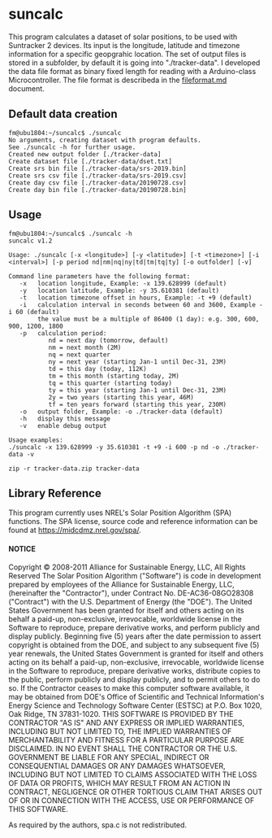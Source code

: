 # suncalc

This program calculates a dataset of solar positions, to be used with Suntracker 2 devices. Its input is the longitude, latitude and timezone information for a specific geopgrahic location. The set of output files is stored in a subfolder, by default it is going into "./tracker-data". I developed the data file format as binary fixed length for reading with a Arduino-class Microcontroller. The file format is describeda in the [fileformat.md](./fileformat.md) document.

## Default data creation

```
fm@ubu1804:~/suncalc$ ./suncalc
No arguments, creating dataset with program defaults.
See ./suncalc -h for further usage.
Created new output folder [./tracker-data]
Create dataset file [./tracker-data/dset.txt]
Create srs bin file [./tracker-data/srs-2019.bin]
Create srs csv file [./tracker-data/srs-2019.csv]
Create day csv file [./tracker-data/20190728.csv]
Create day bin file [./tracker-data/20190728.bin]
```

## Usage
```
fm@ubu1804:~/suncalc$ ./suncalc -h
suncalc v1.2

Usage: ./suncalc [-x <longitude>] [-y <latitude>] [-t <timezone>] [-i <interval>] [-p period nd|nm|nq|ny|td|tm|tq|ty] [-o outfolder] [-v]

Command line parameters have the following format:
   -x   location longitude, Example: -x 139.628999 (default)
   -y   location latitude, Example: -y 35.610381 (default)
   -t   location timezone offset in hours, Example: -t +9 (default)
   -i   calculation interval in seconds between 60 and 3600, Example -i 60 (default)
        the value must be a multiple of 86400 (1 day): e.g. 300, 600, 900, 1200, 1800
   -p   calculation period:
           nd = next day (tomorrow, default)
           nm = next month (2M)
           nq = next quarter
           ny = next year (starting Jan-1 until Dec-31, 23M)
           td = this day (today, 112K)
           tm = this month (starting today, 2M)
           tq = this quarter (starting today)
           ty = this year (starting Jan-1 until Dec-31, 23M)
           2y = two years (starting this year, 46M)
           tf = ten years forward (starting this year, 230M)
   -o   output folder, Example: -o ./tracker-data (default)
   -h   display this message
   -v   enable debug output

Usage examples:
./suncalc -x 139.628999 -y 35.610381 -t +9 -i 600 -p nd -o ./tracker-data -v

zip -r tracker-data.zip tracker-data
```
## Library Reference

This program currently uses NREL's Solar Position Algorithm (SPA) functions.
The SPA license, source code and reference information can be found at
https://midcdmz.nrel.gov/spa/.

#### NOTICE 

Copyright © 2008-2011 Alliance for Sustainable Energy, LLC, All Rights Reserved
The Solar Position Algorithm ("Software") is code in development prepared by employees of the Alliance for Sustainable Energy, LLC, (hereinafter the "Contractor"), under Contract No. DE-AC36-08GO28308 ("Contract") with the U.S. Department of Energy (the "DOE"). The United States Government has been granted for itself and others acting on its behalf a paid-up, non-exclusive, irrevocable, worldwide license in the Software to reproduce, prepare derivative works, and perform publicly and display publicly. Beginning five (5) years after the date permission to assert copyright is obtained from the DOE, and subject to any subsequent five (5) year renewals, the United States Government is granted for itself and others acting on its behalf a paid-up, non-exclusive, irrevocable, worldwide license in the Software to reproduce, prepare derivative works, distribute copies to the public, perform publicly and display publicly, and to permit others to do so. If the Contractor ceases to make this computer software available, it may be obtained from DOE's Office of Scientific and Technical Information's Energy Science and Technology Software Center (ESTSC) at P.O. Box 1020, Oak Ridge, TN 37831-1020. THIS SOFTWARE IS PROVIDED BY THE CONTRACTOR "AS IS" AND ANY EXPRESS OR IMPLIED WARRANTIES, INCLUDING BUT NOT LIMITED TO, THE IMPLIED WARRANTIES OF MERCHANTABILITY AND FITNESS FOR A PARTICULAR PURPOSE ARE DISCLAIMED. IN NO EVENT SHALL THE CONTRACTOR OR THE U.S. GOVERNMENT BE LIABLE FOR ANY SPECIAL, INDIRECT OR CONSEQUENTIAL DAMAGES OR ANY DAMAGES WHATSOEVER, INCLUDING BUT NOT LIMITED TO CLAIMS ASSOCIATED WITH THE LOSS OF DATA OR PROFITS, WHICH MAY RESULT FROM AN ACTION IN CONTRACT, NEGLIGENCE OR OTHER TORTIOUS CLAIM THAT ARISES OUT OF OR IN CONNECTION WITH THE ACCESS, USE OR PERFORMANCE OF THIS SOFTWARE. 

As required by the authors, spa.c is not redistributed.
